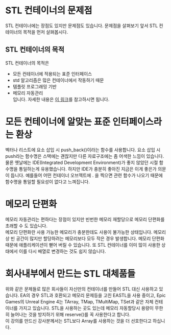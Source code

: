 # STL 컨테이너의 문제점 

STL 컨테이너에는 장점도 있지만 문제점도 있습니다.
문제점을 살펴보기 앞서 STL 컨테이너의 목적을 먼저 살펴봅시다. 

## STL 컨테이너의 목적

STL 컨테이너의 목적은
* 모든 컨테이너에 적용되는 표준 인터페이스
* std 알고리즘은 많은 컨테이너에서 작동하기 때문
* 템플릿 프로그래밍 기반
* 메모리 자동관리   
입니다.
자세한 내용은 [이 링크]()를 참고하시면 됩니다.

# 모든 컨테이너에 알맞는 표준 인터페이스라는 환상

벡터나 리스트에 요소 삽입 시 push_back()이라는 함수를 사용합니다.
요소 삽입 시 push라는 함수명은 스택에는 괜찮지만 다른 자료구조에는 좀 어색한 느낌이 있습니다.
물론 옛날에는 IDE(Integrated Development Environment)가 좋지 않았던 시절 함수명을 통일하는게 유용했습니다.
하지만 IDE가 충분히 좋아진 지금은 이게 좋은가 의문이 듭니다.
예를들어 어떤 컨테이너 오브젝트에 \. 을 찍으면 관련 함수가 나오기 때문에 함수명을 통일할 필요성이 없다고 느껴집니다.

# 메모리 단편화

메모리 자동관리는 편하다는 장점이 있지만 빈번한 메모리 재할당으로 메모리 단편화를 초래할 수 도 있습니다.   
메모리 단편화란 사용 가능한 메모리가 충분한데도 사용이 불가능한 상태입니다.
메모리상 빈 공간이 많지만 할당하려는 메모리보다 모두 작은 경우 발생합니다.
메모리 단편화 때문에 애플리케이션이 뻗어 버릴 수 있습니다.
또 STL 컨테이너를 이미 많이 사용한 상태에서 이를 다시 배열로 변경하는 것도 쉽지 않습니다.

# 회사내부에서 만드는 STL 대체품들

위와 같은 문제들로 많은 회사들이 자신만의 컨테이너를 만들어 STL 대신 사용하고 있습니다.
EA의 경우 STL과 호환되고 메모리 문제등을 고친 EASTL을 사용 중이고, 
Epic Games의 Unreal Engine 4는 TArray, TMap, TMultiMap, TSet과 같은 자체 컨테이너를 가지고 있습니다.
STL을 사용하는 곳도 있는데 메모리 자동할당시 용량이 무한히 늘어나는 것을 방지하기 위해 reserve()를 꼭 사용한다고 합니다.  
이 강의를 만드신 강사분께서는 STL보다 Array를 사용하는 것을 더 선호한다고 하십니다.